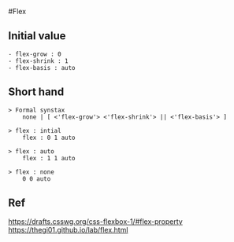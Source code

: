 #Flex


## Initial value
	- flex-grow : 0
	- flex-shrink : 1
	- flex-basis : auto


## Short hand
	> Formal synstax
		none | [ <'flex-grow'> <'flex-shrink'> || <'flex-basis'> ]

	> flex : intial
		flex : 0 1 auto

	> flex : auto
		flex : 1 1 auto

	> flex : none 
		0 0 auto








## Ref	
https://drafts.csswg.org/css-flexbox-1/#flex-property
https://thegi01.github.io/lab/flex.html